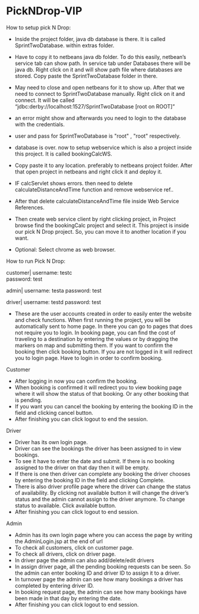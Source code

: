 # PickNDrop-VIP
How to setup pick N Drop:

- Inside the project folder, java db database is there. It is called SprintTwoDatabase. within extras folder.
- Have to copy it to netbeans java db folder. To do this easily, netbean’s service tab can show path. In service tab under Databases there will be java db. Right click on it and will show path file where databases are stored. Copy paste the SprintTwoDatabase folder in there.
- May need to close and open netbeans for it to show up. After that we need to connect to SprintTwoDatabase manually. Right click on it and connect. It will be called “jdbc:derby://localhost:1527/SprintTwoDatabase [root on ROOT]”
- an error might show and afterwards you need to login to the database with the credentials.
- user and pass for SprintTwoDatabase is "root" , "root" respectively.

- database is over. now to setup webservice which is also a project inside this project. It is called bookingCalcWS.
- Copy paste it to any location. preferably to netbeans project folder. After that open project in netbeans and right click it and deploy it.

- IF calcServlet shows errors. then need to delete calculateDistanceAndTime function and remove webservice ref.. 
- After that delete calculateDistanceAndTime file inside Web Service References.
- Then create web service client by right clicking project, in Project browse find the bookingCalc project and select it. This project is inside our pick N Drop project. So, you can move it to another location if you want.

- Optional: Select chrome as web browser. 




How to run Pick N Drop:

customer|
username: testc   
password: test

admin|
username: testa
password: test

driver|
username: testd
password: test

- These are the user accounts created in order to easily enter the website and check functions.
When first running the project, you will be automatically sent to home page.
In there you can go to pages that does not require you to login.
In booking page, you can find the cost of traveling to a destination by entering the values or by dragging the markers on map and submitting them. If you want to confirm the booking then click booking button. If you are not logged in it will redirect you to login page. Have to login in order to confirm booking.


Customer

- After logging in now you can confirm the booking.
- When booking is confirmed it will redirect you to view booking page where it will show the status of that booking. Or any other booking that is pending.
- If you want you can cancel the booking by entering the booking ID in the field and clicking cancel button.
- After finishing you can click logout to end the session.

Driver

- Driver has its own login page.
- Driver can see the bookings the driver has been assigned to in view bookings.
- To see it have to enter the date and submit. If there is no booking assigned to the driver on that day then it will be empty.
- If there is one then driver can complete any booking the driver chooses by entering the booking ID in the field and clicking Complete.
- There is also driver profile page where the driver can change the status of availability. By clicking not available button it will change the driver’s status and the admin cannot assign to the driver anymore. To change status to available. Click available button.
- After finishing you can click logout to end session.

Admin

- Admin has its own login page where you can access the page by writing the AdminLogin.jsp at the end of url
- To check all customers, click on customer page.
- To check all drivers, click on driver page.
- In driver page the admin can also add/delete/edit drivers
- In assign driver page, all the pending booking requests can be seen. So the admin can enter booking ID and driver ID to assign it to a driver.
- In turnover page the admin can see how many bookings a  driver has completed by entering driver ID.
- In booking request page, the admin can see how many bookings have been made in that day by entering the date.  
- After finishing you can click logout to end session.
